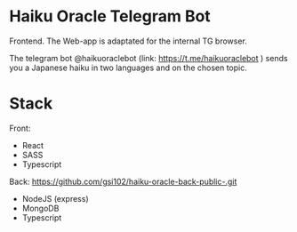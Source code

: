 # Haiku Oracle Telegram Bot

Frontend. The Web-app is adaptated for the internal TG browser.

The telegram bot @haikuoraclebot (link: https://t.me/haikuoraclebot ) sends you a Japanese haiku in two languages and on the chosen topic. 

# Stack

Front:
- React
- SASS
- Typescript

Back:
https://github.com/gsi102/haiku-oracle-back-public-.git
- NodeJS (express)
- MongoDB
- Typescript








